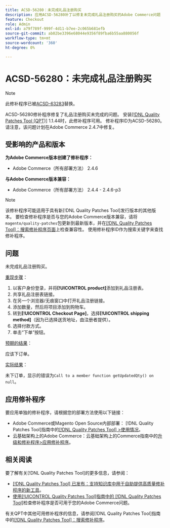 ```yaml
---
title: ACSD-56280：未完成礼品注册购买
description: 应用ACSD-56280补丁以修复未完成礼品注册购买的Adobe Commerce问题
feature: Checkout
role: Admin
exl-id: a79f789f-999f-4d11-b7ee-2c065b681efb
source-git-commit: ab02be3396e68044e9356f89fba6b55aa880056f
workflow-type: tm+mt
source-wordcount: '360'
ht-degree: 0%

---
```


# ACSD-56280：未完成礼品注册购买

>[!NOTE]
>
>此修补程序已被[ACSD-63283](/help/tools/quality-patches-tool/patches-available-in-qpt/v1-1-58/acsd-63283-resolving-gift-registry-email-and-order-placement-issues-in-adobe-commerce.md)替换。

ACSD-56280修补程序修复了礼品注册购买未完成的问题。 安装[[!DNL Quality Patches Tool (QPT)]](https://experienceleague.adobe.com/zh-hans/docs/commerce-knowledge-base/kb/announcements/commerce-announcements/magento-quality-patches-released-new-tool-to-self-serve-quality-patches) 1.1.44时，此修补程序可用。 修补程序ID为ACSD-56280。 请注意，该问题计划在Adobe Commerce 2.4.7中修复。

## 受影响的产品和版本

**为Adobe Commerce版本创建了修补程序：**

* Adobe Commerce（所有部署方法） 2.4.6

**与Adobe Commerce版本兼容：**

* Adobe Commerce（所有部署方法） 2.4.4 - 2.4.6-p3

>[!NOTE]
>
>该修补程序可能适用于具有新[!DNL Quality Patches Tool]发行版本的其他版本。 要检查修补程序是否与您的Adobe Commerce版本兼容，请将`magento/quality-patches`包更新到最新版本，并在[[!DNL Quality Patches Tool]：搜索修补程序页面](https://experienceleague.adobe.com/tools/commerce-quality-patches/index.html?lang=zh-Hans)上检查兼容性。 使用修补程序ID作为搜索关键字来查找修补程序。

## 问题

未完成礼品注册购买。

<u>重现步骤</u>：

1. 以客户身份登录，并将&#x200B;**[!UICONTROL product]**&#x200B;添加到礼品注册表。
1. 共享礼品注册表链接。
1. 在另一个浏览器/无痕窗口中打开礼品注册链接。
1. 添加数量，然后将项目添加到购物车。
1. 转到&#x200B;**[!UICONTROL Checkout Page]**，选择&#x200B;**[!UICONTROL shipping method]**（因为已选择送货地址，由注册者提供）。
1. 选择付款方式。
1. 单击“下单”按钮。

<u>预期的结果</u>：

应该下订单。

<u>实际结果</u>：

未下订单，显示的错误为`Call to a member function getUpdatedQty() on null`。

## 应用修补程序

要应用单独的修补程序，请根据您的部署方法使用以下链接：

* Adobe Commerce或Magento Open Source内部部署： [!DNL Quality Patches Tool]指南中的[[!DNL Quality Patches Tool] >使用情况](/help/tools/quality-patches-tool/usage.md)。
* 云基础架构上的Adobe Commerce：云基础架构上的Commerce指南中的[升级和修补程序>应用修补程序](https://experienceleague.adobe.com/docs/commerce-cloud-service/user-guide/develop/upgrade/apply-patches.html?lang=zh-Hans)。

## 相关阅读

要了解有关[!DNL Quality Patches Tool]的更多信息，请参阅：

* [[!DNL Quality Patches Tool] 已发布：支持知识库中用于自助提供高质量修补程序的新工具](https://experienceleague.adobe.com/zh-hans/docs/commerce-knowledge-base/kb/announcements/commerce-announcements/magento-quality-patches-released-new-tool-to-self-serve-quality-patches)。
* [使用[!UICONTROL Quality Patches Tool]指南中的 [!DNL Quality Patches Tool]](/help/tools/quality-patches-tool/patches-available-in-qpt/check-patch-for-magento-issue-with-magento-quality-patches.md)检查修补程序是否可用于您的Adobe Commerce问题。


有关QPT中其他可用修补程序的信息，请参阅[!DNL Quality Patches Tool]指南中的[[!DNL Quality Patches Tool]：搜索修补程序](https://experienceleague.adobe.com/tools/commerce-quality-patches/index.html?lang=zh-Hans)。
